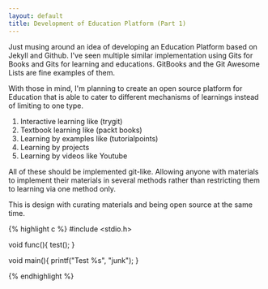 ```yaml
---
layout: default
title: Development of Education Platform (Part 1)
---
```


Just musing around an idea of developing an Education Platform based on Jekyll and Github. I've seen multiple similar implementation using Gits for Books and Gits for learning and educations. GitBooks and the Git Awesome Lists are fine examples of them.

With those in mind, I'm planning to create an open source platform for Education that is able to cater to different mechanisms of learnings instead of limiting to one type.

1. Interactive learning like (trygit)
2. Textbook learning like (packt books)
3. Learning by examples like (tutorialpoints)
4. Learning by projects
5. Learning by videos like Youtube

All of these should be implemented git-like. Allowing anyone with materials to implement their materials in several methods rather than restricting them to learning via one method only.

This is design with curating materials and being open source at the same time.

{% highlight c %}
#include <stdio.h>

void func(){
  test();
}

void main(){
  printf("Test %s", "junk");
}

{% endhighlight %}
